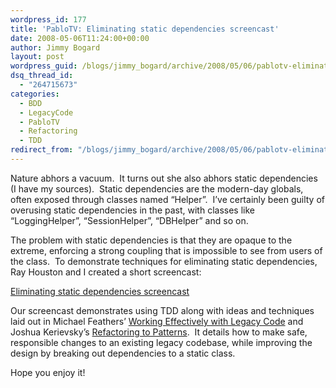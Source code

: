 ```yaml
---
wordpress_id: 177
title: 'PabloTV: Eliminating static dependencies screencast'
date: 2008-05-06T11:24:00+00:00
author: Jimmy Bogard
layout: post
wordpress_guid: /blogs/jimmy_bogard/archive/2008/05/06/pablotv-eliminating-static-dependencies-screencast.aspx
dsq_thread_id:
  - "264715673"
categories:
  - BDD
  - LegacyCode
  - PabloTV
  - Refactoring
  - TDD
redirect_from: "/blogs/jimmy_bogard/archive/2008/05/06/pablotv-eliminating-static-dependencies-screencast.aspx/"
---
```

Nature abhors a vacuum.&nbsp; It turns out she also abhors static dependencies (I have my sources).&nbsp; Static dependencies are the modern-day globals, often exposed through classes named &#8220;Helper&#8221;.&nbsp; I&#8217;ve certainly been guilty of overusing static dependencies in the past, with classes like &#8220;LoggingHelper&#8221;, &#8220;SessionHelper&#8221;, &#8220;DBHelper&#8221; and so on.

The problem with static dependencies is that they are opaque to the extreme, enforcing a strong coupling that is impossible to see from users of the class.&nbsp; To demonstrate techniques for eliminating static dependencies, Ray Houston and I created a short screencast:

[Eliminating static dependencies screencast](http://screencasts.lostechies.com/screencasts/rhouston/EliminatingStaticDependencies/EliminatingStaticDependencies.htm)

Our screencast demonstrates using TDD along with ideas and techniques laid out in Michael Feathers&#8217; [Working Effectively with Legacy Code](http://www.amazon.com/Working-Effectively-Legacy-Robert-Martin/dp/0131177052) and Joshua Kerievsky&#8217;s [Refactoring to Patterns](http://www.amazon.com/Refactoring-Patterns-Addison-Wesley-Signature-Kerievsky/dp/0321213351).&nbsp; It details how to make safe, responsible changes to an existing legacy codebase, while improving the design by breaking out dependencies to a static class.

Hope you enjoy it!